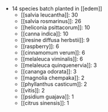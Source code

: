 - 14 species batch planted in [[edem]]
	- [[salvia leucantha]]: 30
	- [[salvia rosmarinus]]: 26
	- [[heliconia psittacorum]]: 10
	- [[canna indica]]: 10
	- [[iresine diffusa herbstii]]: 9
	- [[raspberry]]: 6
	- [[cinnamomum verum]]: 6
	- [[melaleuca viminalis]]: 6
	- [[melaleuca quinquenervia]]: 3
	- [[cananga odorata]]: 3
	- [[magnolia chempaka]]: 2
	- [[phyllanthus casticum]]: 2
	- [[vitis]]: 2
	- [[psidium guajava]]: 1
	- [[citrus sinensis]]: 1